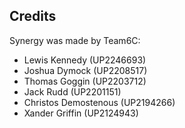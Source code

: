 ## Credits

Synergy was made by Team6C:
- Lewis Kennedy (UP2246693)
- Joshua Dymock (UP2208517)
- Thomas Goggin (UP2203712)
- Jack Rudd (UP2201151) 
- Christos Demostenous (UP2194266)
- Xander Griffin (UP2124943)
